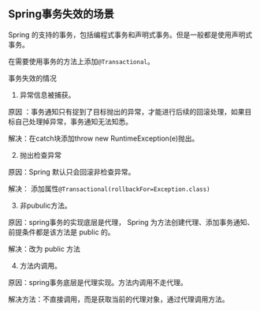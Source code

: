 ## Spring事务失效的场景

Spring 的支持的事务，包括编程式事务和声明式事务。但是一般都是使用声明式事务。

在需要使用事务的方法上添加`@Transactional`。

事务失效的情况

1. 异常信息被捕获。

原因 ：事务通知只有捉到了目标抛出的异常，才能进行后续的回滚处理，如果目标自己处理掉异常，事务通知无法知悉。

解决：在catch块添加throw new RuntimeException(e)抛出。

2. 抛出检查异常

原因：Spring 默认只会回滚非检查异常。

解决： 添加属性`@Transactional(rollbackFor=Exception.class)`

3. 非pubulic方法。

原因：spring事务的实现底层是代理， Spring 为方法创建代理、添加事务通知、前提条件都是该方法是 public 的。

解决：改为 public 方法

4. 方法内调用。

原因：spring事务底层是代理实现。方法内调用不走代理。

解决方法：不直接调用，而是获取当前的代理对象，通过代理调用方法。

